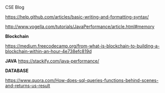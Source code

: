 
CSE Blog 

https://help.github.com/articles/basic-writing-and-formatting-syntax/

http://www.vogella.com/tutorials/JavaPerformance/article.html#memory


**Blockchain**

https://medium.freecodecamp.org/from-what-is-blockchain-to-building-a-blockchain-within-an-hour-4e738efc819d

**JAVA**
https://stackify.com/java-performance/

**DATABASE**

https://www.quora.com/How-does-sql-queries-functions-behind-scenes-and-returns-us-result

